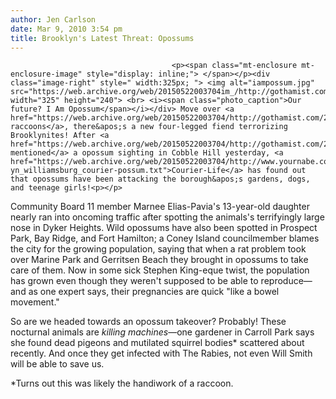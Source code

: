 ```yaml
---
author: Jen Carlson
date: Mar 9, 2010 3:54 pm
title: Brooklyn's Latest Threat: Opossums
---
```


	
										<p><span class="mt-enclosure mt-enclosure-image" style="display: inline;"> </span></p><div class="image-right" style=" width:325px; "> <img alt="iampossum.jpg" src="https://web.archive.org/web/20150522003704im_/http://gothamist.com/attachments/arts_jen/iampossum.jpg" width="325" height="240"> <br> <i><span class="photo_caption">Our future? I Am Opossum</span></i></div> Move over <a href="https://web.archive.org/web/20150522003704/http://gothamist.com/2010/02/18/rabid_raccoons_reach_brooklyn.php">rabid raccoons</a>, there&apos;s a new four-legged fiend terrorizing Brooklynites! After <a href="https://web.archive.org/web/20150522003704/http://gothamist.com/2010/03/08/early_addition_545.php">we mentioned</a> a opossum sighting in Cobble Hill yesterday, <a href="https://web.archive.org/web/20150522003704/http://www.yournabe.com/articles/2010/03/09/williamsburg/williamsburg_courier/news/courier-yn_williamsburg_courier-possum.txt">Courier-Life</a> has found out that opossums have been attacking the borough&apos;s gardens, dogs, and teenage girls!<p></p>

<p>Community Board 11 member Marnee Elias-Pavia&apos;s 13-year-old daughter nearly ran into oncoming traffic after spotting the animals&apos;s terrifyingly large nose in Dyker Heights. Wild opossums have also been spotted in Prospect Park, Bay Ridge, and Fort Hamilton; a Coney Island councilmember blames the city for the growing population, saying that when a rat problem took over Marine Park and Gerritsen Beach they brought in opossums to take care of them. Now in some sick Stephen King-eque twist, the population has grown even though they weren&apos;t supposed to be able to reproduce&#x2014;and as one expert says, their pregnancies are quick &quot;like a bowel movement.&quot; </p>

<p>So are we headed towards an opossum takeover? Probably! These nocturnal animals are <em>killing machines</em>&#x2014;one gardener in Carroll Park says she found dead pigeons and mutilated squirrel bodies* scattered about recently. And once they get infected with The Rabies, not even Will Smith will be able to save us.</p>

<p><span class="photo_caption">*Turns out this was likely the handiwork of a raccoon.</span></p>					
										
									
				